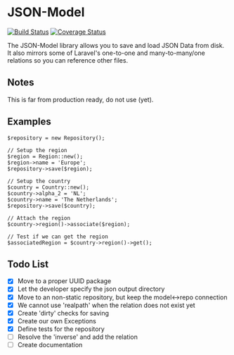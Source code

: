 # JSON-Model

[![Build Status](https://travis-ci.org/WesleyE/json-model.svg?branch=master)](https://travis-ci.org/WesleyE/json-model)
[![Coverage Status](https://coveralls.io/repos/github/WesleyE/json-model/badge.svg?branch=develop)](https://coveralls.io/github/WesleyE/json-model?branch=develop)


The JSON-Model library allows you to save and load JSON Data from disk. It also mirrors some of Laravel's one-to-one and many-to-many/one relations so you can reference other files.

## Notes

This is far from production ready, do not use (yet).

## Examples
```
$repository = new Repository();

// Setup the region
$region = Region::new();
$region->name = 'Europe';
$repository->save($region);

// Setup the country
$country = Country::new();
$country->alpha_2 = 'NL';
$country->name = 'The Netherlands';
$repository->save($country);

// Attach the region
$country->region()->associate($region);

// Test if we can get the region
$associatedRegion = $country->region()->get();
```

## Todo List

- [x] Move to a proper UUID package
- [x] Let the developer specify the json output directory
- [x] Move to an non-static repository, but keep the model<->repo connection
- [x] We cannot use 'realpath' when the relation does not exist yet
- [x] Create 'dirty' checks for saving
- [x] Create our own Exceptions
- [x] Define tests for the repository
- [ ] Resolve the 'inverse' and add the relation
- [ ] Create documentation